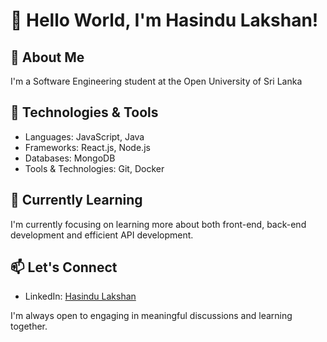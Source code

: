 # 👋 Hello World, I'm Hasindu Lakshan!

## 🚀 About Me
I'm a Software Engineering student at the Open University of Sri Lanka

## 🔧 Technologies & Tools
- Languages: JavaScript, Java
- Frameworks: React.js, Node.js
- Databases: MongoDB
- Tools & Technologies: Git, Docker

## 🌱 Currently Learning
I'm currently focusing on learning more about both front-end, back-end development and efficient API development.

## 📫 Let's Connect
- LinkedIn: [Hasindu Lakshan](https://www.linkedin.com/in/hasindulakshan/)

I'm always open to engaging in meaningful discussions and learning together.

